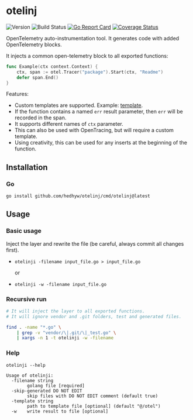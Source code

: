 # otelinj

![Version](https://img.shields.io/github/v/tag/hedhyw/otelinj)
![Build Status](https://github.com/hedhyw/otelinj/actions/workflows/check.yml/badge.svg)
[![Go Report Card](https://goreportcard.com/badge/github.com/hedhyw/otelinj)](https://goreportcard.com/report/github.com/hedhyw/otelinj)
[![Coverage Status](https://coveralls.io/repos/github/hedhyw/otelinj/badge.svg?branch=main)](https://coveralls.io/github/hedhyw/otelinj?branch=main)

OpenTelemetry auto-instrumentation tool. It generates code with added OpenTelemetry blocks.

It injects a common open-telemetry block to all exported functions:

```go
func Example(ctx context.Context) {
    ctx, span := otel.Tracer("package").Start(ctx, "Readme")
    defer span.End()
}
```

Features:
- Custom templates are supported. Example: [template](./internal/pkg/assets/otel.tmpl).
- If the function contains a named `err` result parameter,
  then `err` will be recorded in the span.
- It supports different names of `ctx` parameter.
- This can also be used with OpenTracing, but will require a custom template.
- Using creativity, this can be used for any inserts at the beginning of the function.

## Installation

### Go

```sh
go install github.com/hedhyw/otelinj/cmd/otelinj@latest
```

## Usage

### Basic usage

Inject the layer and rewrite the file (be careful, always commit all changes first).
- `otelinji -filename input_file.go > input_file.go`

  or

- `otelinji -w -filename input_file.go`

### Recursive run

```sh
# It will inject the layer to all exported functions.
# It will ignore vendor and .git folders, test and generated files.

find . -name "*.go" \
    | grep -v "vendor/\|.git/\|_test.go" \
    | xargs -n 1 -t otelinji -w -filename
```

### Help

```
otelinji --help

Usage of otelinji:
  -filename string
        golang file [required]
  -skip-generated DO NOT EDIT
        skip files with DO NOT EDIT comment (default true)
  -template string
        path to template file [optional] (default "@/otel")
  -w    write result to file [optional]
```
